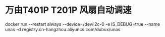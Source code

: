 # 万由T401P T201P 风扇自动调速
docker run --restart always --device=/dev/i2c-0 -e IS_DEBUG=true --name unas -d registry.cn-hangzhou.aliyuncs.com/dubux/unas
